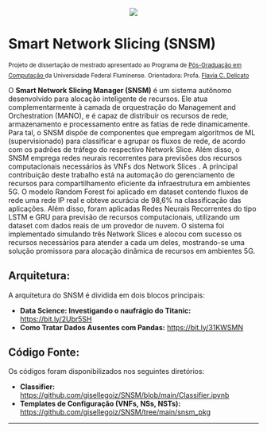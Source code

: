 <p align="center">
  <img src="banner.png" >
</p>

# Smart Network Slicing (SNSM)
<sub>Projeto de dissertação de mestrado apresentado ao Programa de [Pós-Graduação em Computação ](https://www.ic.uff.br/) da Universidade Federal Fluminense.</sub>
<sub>Orientadora: Profa. [Flavia C. Delicato](https://sites.google.com/view/professorflaviadelicato/home) </sub>
</p>

O **Smart Network Slicing Manager (SNSM)** é um sistema autônomo desenvolvido para alocação inteligente de recursos. Ele atua complementarmente à camada de orquestração do Management and Orchestration (MANO), e é capaz de distribuir os recursos de rede, armazenamento e processamento entre as fatias de rede dinamicamente. Para tal, o SNSM dispõe de componentes que empregam algoritmos de ML (supervisionado) para classificar e agrupar os fluxos de rede, de acordo com os padrões de tráfego do respectivo Network Slice. Além disso, o SNSM emprega redes neurais recorrentes para previsões dos recursos computacionais necessários às VNFs dos Network Slices . A principal contribuição deste trabalho está na automação do gerenciamento de recursos para compartilhamento eficiente da infraestrutura em ambientes 5G. O modelo Random Forest foi aplicado em dataset contendo fluxos de rede uma rede IP real e obteve acurácia de 98,6% na classificação das aplicações. Além disso, foram aplicadas Redes Neurais Recorrentes do tipo LSTM e GRU para previsão de recursos computacionais, utilizando um dataset com dados reais de um provedor de nuvem. O sistema foi implementado simulando três Network Slices e alocou com sucesso os recursos necessários para atender a cada um deles, mostrando-se uma solução promissora para alocação dinâmica de recursos em ambientes 5G.
  
## Arquitetura:
A arquitetura do SNSM é dividida em dois blocos principais:

* **Data Science: Investigando o naufrágio do Titanic:** https://bit.ly/2Ubr5SH
* **Como Tratar Dados Ausentes com Pandas:** https://bit.ly/31KWSMN


## Código Fonte:
Os códigos foram disponibilizados nos seguintes diretórios:

* **Classifier:** https://github.com/gisellegoiz/SNSM/blob/main/Classifier.ipynb
* **Templates de Configuração (VNFs, NSs, NSTs):** https://github.com/gisellegoiz/SNSM/tree/main/snsm_pkg

---


